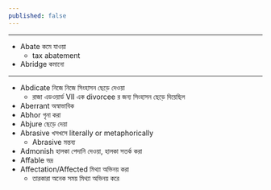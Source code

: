 ```yaml
---
published: false
---
```

***
* Abate কমে যাওয়া
    - tax abatement
* Abridge কমানো

***
* Abdicate নিজে নিজে সিংহাসন ছেড়ে দেওয়া
    - রাজা এডওয়ার্ড VII এক divorcee র জন্য সিংহাসন ছেড়ে দিয়েছিল
* Aberrant অস্বাভাবিক
* Abhor গৃনা করা
* Abjure ছেড়ে দেয়া
* Abrasive খসখসে literally or metaphorically
    - Abrasive মন্তব্য
* Admonish হালকা পেদানি দেওয়া, হালকা সতর্ক করা
* Affable ভদ্র
* Affectation/Affected মিথ্যা অভিনয় করা
    - তারকারা অনেক সময় মিথ্যা অভিনয় করে